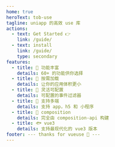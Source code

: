 ```yaml
---
home: true
heroText: tob-use
tagline: uniapp 的高效 use 库
actions:
  - text: Get Started 👉
    link: /guide/
  - text: install
    link: /guide/
    type: secondary
features:
  - title: 🦖 功能丰富
    details: 60+ 的功能供你选择
  - title: 🦕 按需加载
    details: 让你的应用体积更小
  - title: 🐸 灵活可配置
    details: 可配置的事件过滤器
  - title: 🐳 支持多端
    details: 支持 app，h5 和 小程序
  - title: 🐬 composition
    details: 完全由 composition-api 构建
  - title: 🐟 vue3
    details: 支持最现代化的 vue3 版本
footer: --- thanks for vueuse 🤗 ---
---
```

